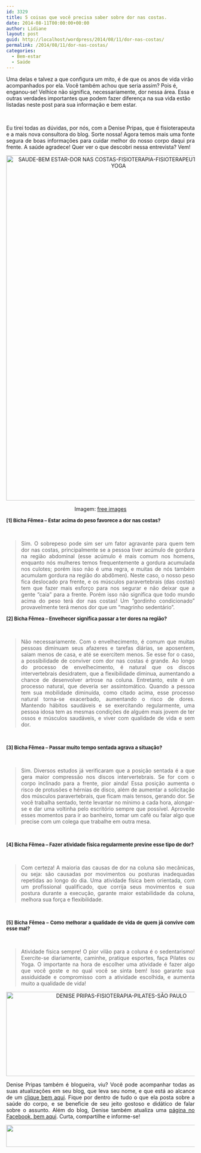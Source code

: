 ```yaml
---
id: 3329
title: 5 coisas que você precisa saber sobre dor nas costas.
date: 2014-08-11T00:00:00+00:00
author: Lidiane
layout: post
guid: http://localhost/wordpress/2014/08/11/dor-nas-costas/
permalink: /2014/08/11/dor-nas-costas/
categories:
  - Bem-estar
  - Saúde
---
```

Uma delas e talvez a que configura um mito, é de que os anos de vida virão acompanhados por ela. Você também achou que seria assim? Pois é, enganou-se! Velhice não significa, necessariamente, dor nessa área. Essa e outras verdades importantes que podem fazer diferença na sua vida estão listadas neste post para sua informação e bem estar.

&nbsp;

<p align="justify">
  Eu tirei todas as dúvidas, por nós, com a Denise Pripas, que é fisioterapeuta e a mais nova consultora do blog. Sorte nossa! Agora temos mais uma fonte segura de boas informações para cuidar melhor do nosso corpo daqui pra frente. A saúde agradece! Quer ver o que descobri nessa entrevista? Vem!
</p>

<!--more-->

<p align="center">
  <a href="http://www.trololodemulher.com.br/blog/wp-content/uploads/2014/07/SAUDE-BEM-ESTAR-DOR-NAS-COSTAS-FISIOTERAPIA-FISIOTERAPEUTA-PILATES-YOGA.jpg"><img class="alignnone size-full wp-image-10266" src="http://www.trololodemulher.com.br/blog/wp-content/uploads/2014/07/SAUDE-BEM-ESTAR-DOR-NAS-COSTAS-FISIOTERAPIA-FISIOTERAPEUTA-PILATES-YOGA.jpg" alt="SAUDE-BEM ESTAR-DOR NAS COSTAS-FISIOTERAPIA-FISIOTERAPEUTA-PILATES-YOGA" width="600" height="921" /></a>
</p>

<p align="center">
  Imagem: <a href="http://www.freeimages.com/" target="_blank">free images</a>
</p>

<p align="justify">
  <strong><span style="font-size: small;">[1] Bicha Fêmea &#8211; Estar acima do peso favorece a dor nas costas?</span></strong>
</p>

&nbsp;

> <p style="text-align: justify;">
>   Sim. O sobrepeso pode sim ser um fator agravante para quem tem dor nas costas, principalmente se a pessoa tiver acúmulo de gordura na região abdominal (esse acúmulo é mais comum nos homens, enquanto nós mulheres temos frequentemente a gordura acumulada nos culotes; porém isso não é uma regra, e muitas de nós também acumulam gordura na região do abdômen). Neste caso, o nosso peso fica deslocado pra frente, e os músculos paravertebrais (das costas) tem que fazer mais esforço para nos segurar e não deixar que a gente &#8220;caia&#8221; para a frente. Porém isso não significa que todo mundo acima do peso terá dor nas costas! Um &#8220;gordinho condicionado&#8221; provavelmente terá menos dor que um &#8220;magrinho sedentário&#8221;.
> </p>

<p align="justify">
  <strong><span style="font-size: small;">[2] Bicha Fêmea &#8211; Envelhecer significa passar a ter dores na região?</span></strong>
</p>

&nbsp;

> <p align="justify">
>   Não necessariamente. Com o envelhecimento, é comum que muitas pessoas diminuam seus afazeres e tarefas diárias, se aposentem, saiam menos de casa, e até se exercitem menos. Se esse for o caso, a possibilidade de conviver com dor nas costas é grande. Ao longo do processo de envelhecimento, é natural que os discos intervertebrais desidratem, que a flexibilidade diminua, aumentando a chance de desenvolver artrose na coluna. Entretanto, este é um processo natural, que deveria ser assintomático. Quando a pessoa tem sua mobilidade diminuída, como citado acima, esse processo natural torna-se exacerbado, aumentando o risco de dores. Mantendo hábitos saudáveis e se exercitando regularmente, uma pessoa idosa tem as mesmas condições de alguém mais jovem de ter ossos e músculos saudáveis, e viver com qualidade de vida e sem dor.
> </p>

&nbsp;

<p align="justify">
  <strong><span style="font-size: small;">[3] Bicha Fêmea &#8211; Passar muito tempo sentada agrava a situação?</span></strong>
</p>

&nbsp;

> <p align="justify">
>   Sim. Diversos estudos já verificaram que a posição sentada é a que gera maior compressão nos discos intervertebrais. Se for com o corpo inclinado para a frente, pior ainda! Essa posição aumenta o risco de protusões e hérnias de disco, além de aumentar a solicitação dos músculos paravertebrais, que ficam mais tensos, gerando dor. Se você trabalha sentado, tente levantar no mínimo a cada hora, alongar-se e dar uma voltinha pelo escritório sempre que possível. Aproveite esses momentos para ir ao banheiro, tomar um café ou falar algo que precise com um colega que trabalhe em outra mesa.
> </p>

&nbsp;

<p align="justify">
  <strong><span style="font-size: small;">[4] Bicha Fêmea &#8211; Fazer atividade física regularmente previne esse tipo de dor?</span></strong>
</p>

&nbsp;

> <p align="justify">
>   Com certeza! A maioria das causas de dor na coluna são mecânicas, ou seja: são causadas por movimentos ou posturas inadequadas repetidas ao longo do dia. Uma atividade física bem orientada, com um profissional qualificado, que corrija seus movimentos e sua postura durante a execução, garante maior estabilidade da coluna, melhora sua força e flexibilidade.
> </p>

&nbsp;

<p align="justify">
  <strong><span style="font-size: small;">[5] Bicha Fêmea &#8211; Como melhorar a qualidade de vida de quem já convive com esse mal?</span></strong>
</p>

&nbsp;

> <p align="justify">
>   Atividade física sempre! O pior vilão para a coluna é o sedentarismo! Exercite-se diariamente, caminhe, pratique esportes, faça Pilates ou Yoga. O importante na hora de escolher uma atividade é fazer algo que você goste e no qual você se sinta bem! Isso garante sua assiduidade e compromisso com a atividade escolhida, e aumenta muito a qualidade de vida!
> </p>

<p align="center">
  <a href="http://www.trololodemulher.com.br/blog/wp-content/uploads/2014/07/DENISE-PRIPAS-FISIOTERAPIA-PILATES-SÃO-PAULO.png"><img class="alignnone size-full wp-image-10265" src="http://www.trololodemulher.com.br/blog/wp-content/uploads/2014/07/DENISE-PRIPAS-FISIOTERAPIA-PILATES-SÃO-PAULO.png" alt="DENISE PRIPAS-FISIOTERAPIA-PILATES-SÃO PAULO" width="600" height="225" /></a>
</p>

<p align="justify">
  Denise Pripas também é blogueira, viu? Você pode acompanhar todas as suas atualizações em seu blog, que leva seu nome, e que está ao alcance de um <a href="http://www.fisioterapiadenisepripas.blogspot.com.br/" target="_blank">clique bem aqui</a>. Fique por dentro de tudo o que ela posta sobre a saúde do corpo, e se beneficie de seu jeito gostoso e didático de falar sobre o assunto. Além do blog, Denise também atualiza uma <a href="https://www.facebook.com/fisioterapia.denisepripas/timeline" target="_blank">página no Facebook, bem aqui</a>. Curta, compartilhe e informe-se!
</p>

<p align="center">
  <a href="http://feedburner.google.com/fb/a/mailverify?uri=blogbichafemea&loc=pt_BR" target="_blank"><img class="alignnone size-full wp-image-8451" title="Assine o Bicha Fêmea grátis!" src="http://www.trololodemulher.com.br/blog/wp-content/uploads/2012/01/rodapé.png" alt="" width="600" height="59" /></a>
</p>

&nbsp;

<p align="center">